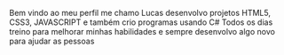 Bem vindo ao meu perfil me chamo Lucas desenvolvo projetos HTML5, CSS3, JAVASCRIPT e também crio programas usando C#
Todos os dias treino para melhorar minhas habilidades e sempre desenvolvo algo novo para ajudar as pessoas 
